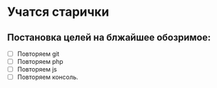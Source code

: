 # Учатся старички 
## Постановка целей на блжайшее обозримое:

-[ ] Повторяем git
-[ ] Повторяем php
-[ ] Повторяем js 
-[ ] Повторяем консоль.
